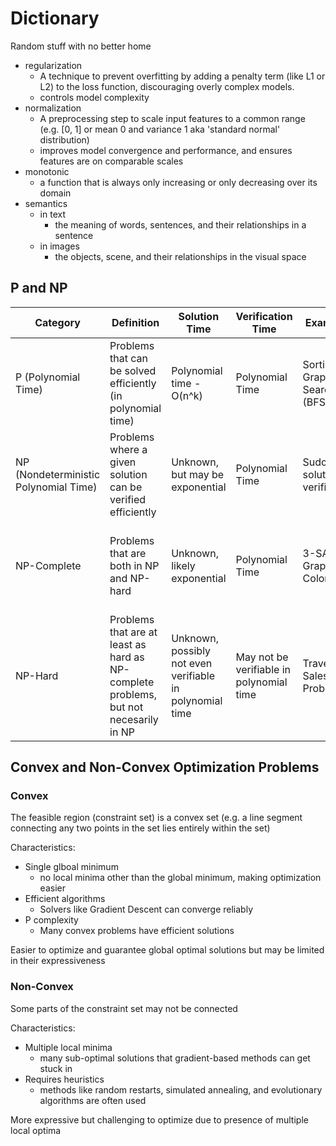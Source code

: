 # Dictionary

Random stuff with no better home

- regularization
  - A technique to prevent overfitting by adding a penalty term (like L1 or L2) to the loss function, discouraging overly complex models.
  - controls model complexity
- normalization
  - A preprocessing step to scale input features to a common range (e.g. [0, 1] or mean 0 and variance 1 aka 'standard normal' distribution)
  - improves model convergence and performance, and ensures features are on comparable scales
- monotonic
  - a function that is always only increasing or only decreasing over its domain
- semantics
  - in text
    - the meaning of words, sentences, and their relationships in a sentence
  - in images
    - the objects, scene, and their relationships in the visual space

## P and NP

| Category | Definition | Solution Time | Verification Time | Examples | Relationship to Others |
| - | - | - | - | - | - |
| P (Polynomial Time) | Problems that can be solved efficiently (in polynomial time) | Polynomial time - O(n^k) | Polynomial Time | Sorting, Graph Search (BFS, DFS) | P \subseteq NP |
| NP (Nondeterministic Polynomial Time) | Problems where a given solution can be verified efficiently | Unknown, but may be exponential | Polynomial Time | Sudoku solution verification | Contains P; NP-complete problems are the hardest in NP |
| NP-Complete | Problems that are both in NP and NP-hard | Unknown, likely exponential | Polynomial Time | 3-SAT, Graph Coloring | Solving any NP-complete problem efficiently would imply P = NP |
| NP-Hard | Problems that are at least as hard as NP-complete problems, but not necesarily in NP | Unknown, possibly not even verifiable in polynomial time | May not be verifiable in polynomial time | Traveling Salesman Problem | If an NP-hard problem is in NP, its NP-complete |

## Convex and Non-Convex Optimization Problems

### Convex

The feasible region (constraint set) is a convex set (e.g. a line segment connecting any two points in the set lies entirely within the set)

Characteristics:

- Single glboal minimum
  - no local minima other than the global minimum, making optimization easier
- Efficient algorithms
  - Solvers like Gradient Descent can converge reliably
- P complexity
  - Many convex problems have efficient solutions

Easier to optimize and guarantee global optimal solutions but may be limited in their expressiveness

### Non-Convex

Some parts of the constraint set may not be connected

Characteristics:

- Multiple local minima
  - many sub-optimal solutions that gradient-based methods can get stuck in
- Requires heuristics
  - methods like random restarts, simulated annealing, and evolutionary algorithms are often used

More expressive but challenging to optimize due to presence of multiple local optima
